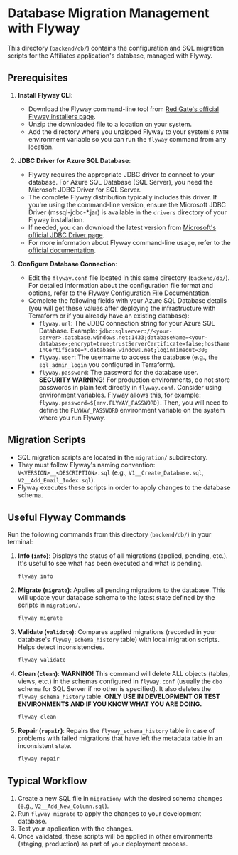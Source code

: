 # Database Migration Management with Flyway

This directory (`backend/db/`) contains the configuration and SQL migration scripts for the Affiliates application's database, managed with Flyway.

## Prerequisites

1.  **Install Flyway CLI**:
    *   Download the Flyway command-line tool from [Red Gate's official Flyway installers page](https://documentation.red-gate.com/fd/installers-172490864.html).
    *   Unzip the downloaded file to a location on your system.
    *   Add the directory where you unzipped Flyway to your system's `PATH` environment variable so you can run the `flyway` command from any location.

1.  **JDBC Driver for Azure SQL Database**:
    *   Flyway requires the appropriate JDBC driver to connect to your database. For Azure SQL Database (SQL Server), you need the Microsoft JDBC Driver for SQL Server.
    *   The complete Flyway distribution typically includes this driver. If you're using the command-line version, ensure the Microsoft JDBC Driver (mssql-jdbc-*.jar) is available in the `drivers` directory of your Flyway installation.
    *   If needed, you can download the latest version from [Microsoft's official JDBC Driver page](https://docs.microsoft.com/en-us/sql/connect/jdbc/download-microsoft-jdbc-driver-for-sql-server).
    *   For more information about Flyway command-line usage, refer to the [official documentation](https://documentation.red-gate.com/fd/command-line-277579359.html).

3.  **Configure Database Connection**:
    *   Edit the `flyway.conf` file located in this same directory (`backend/db/`). For detailed information about the configuration file format and options, refer to the [Flyway Configuration File Documentation](https://github.com/flyway/flywaydb.org/blob/gh-pages/documentation/configuration/configfile.md).
    *   Complete the following fields with your Azure SQL Database details (you will get these values after deploying the infrastructure with Terraform or if you already have an existing database):
        *   `flyway.url`: The JDBC connection string for your Azure SQL Database. Example:
            `jdbc:sqlserver://<your-server>.database.windows.net:1433;databaseName=<your-database>;encrypt=true;trustServerCertificate=false;hostNameInCertificate=*.database.windows.net;loginTimeout=30;`
        *   `flyway.user`: The username to access the database (e.g., the `sql_admin_login` you configured in Terraform).
        *   `flyway.password`: The password for the database user.
            **SECURITY WARNING!** For production environments, do not store passwords in plain text directly in `flyway.conf`. Consider using environment variables. Flyway allows this, for example: `flyway.password=${env.FLYWAY_PASSWORD}`. Then, you will need to define the `FLYWAY_PASSWORD` environment variable on the system where you run Flyway.

## Migration Scripts

*   SQL migration scripts are located in the `migration/` subdirectory.
*   They must follow Flyway's naming convention: `V<VERSION>__<DESCRIPTION>.sql` (e.g., `V1__Create_Database.sql`, `V2__Add_Email_Index.sql`).
*   Flyway executes these scripts in order to apply changes to the database schema.

## Useful Flyway Commands

Run the following commands from this directory (`backend/db/`) in your terminal:

1.  **Info (`info`)**:
    Displays the status of all migrations (applied, pending, etc.). It's useful to see what has been executed and what is pending.
    ```powershell
    flyway info
    ```

2.  **Migrate (`migrate`)**:
    Applies all pending migrations to the database. This will update your database schema to the latest state defined by the scripts in `migration/`.
    ```powershell
    flyway migrate
    ```

3.  **Validate (`validate`)**:
    Compares applied migrations (recorded in your database's `flyway_schema_history` table) with local migration scripts. Helps detect inconsistencies.
    ```powershell
    flyway validate
    ```

4.  **Clean (`clean`)**:
    **WARNING!** This command will delete ALL objects (tables, views, etc.) in the schemas configured in `flyway.conf` (usually the `dbo` schema for SQL Server if no other is specified). It also deletes the `flyway_schema_history` table. **ONLY USE IN DEVELOPMENT OR TEST ENVIRONMENTS AND IF YOU KNOW WHAT YOU ARE DOING.**
    ```powershell
    flyway clean
    ```

5.  **Repair (`repair`)**:
    Repairs the `flyway_schema_history` table in case of problems with failed migrations that have left the metadata table in an inconsistent state.
    ```powershell
    flyway repair
    ```

## Typical Workflow

1.  Create a new SQL file in `migration/` with the desired schema changes (e.g., `V2__Add_New_Column.sql`).
2.  Run `flyway migrate` to apply the changes to your development database.
3.  Test your application with the changes.
4.  Once validated, these scripts will be applied in other environments (staging, production) as part of your deployment process.
